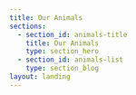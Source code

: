 ```yaml
---
title: Our Animals
sections:
  - section_id: animals-title
    title: Our Animals
    type: section_hero
  - section_id: animals-list
    type: section_blog
layout: landing
---
```


